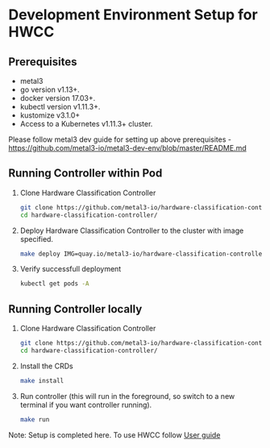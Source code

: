 # Development Environment Setup for HWCC

## Prerequisites

* metal3
* go version v1.13+.
* docker version 17.03+.
* kubectl version v1.11.3+.
* kustomize v3.1.0+
* Access to a Kubernetes v1.11.3+ cluster.

Please follow metal3 dev guide for setting up above prerequisites -
<https://github.com/metal3-io/metal3-dev-env/blob/master/README.md>

## Running Controller within Pod

1. Clone Hardware Classification Controller

    ```bash
   git clone https://github.com/metal3-io/hardware-classification-controller
   cd hardware-classification-controller/
   ```

2. Deploy Hardware Classification Controller to the cluster with image
   specified.

    ```bash
   make deploy IMG=quay.io/metal3-io/hardware-classification-controller:latest
   ```

3. Verify successfull deployment

    ```bash
   kubectl get pods -A
   ```

## Running Controller locally

1. Clone Hardware Classification Controller

    ```bash
   git clone https://github.com/metal3-io/hardware-classification-controller
   cd hardware-classification-controller/
   ```

2. Install the CRDs

    ```bash
   make install
   ```

3. Run controller (this will run in the foreground, so switch to a new
   terminal if you want controller running).

    ```bash
   make run
   ```

Note: Setup is completed here. To use HWCC follow [User guide](user-guide.md)
